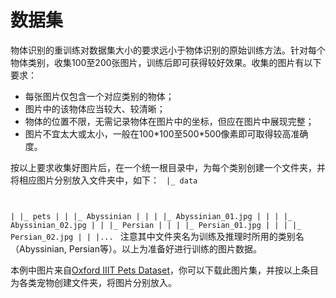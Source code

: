 

# 数据集
物体识别的重训练对数据集大小的要求远小于物体识别的原始训练方法。针对每个物体类别，收集100至200张图片，训练后即可获得较好效果。收集的图片有以下要求：

  - 每张图片仅包含一个对应类别的物体；
  - 图片中的该物体应当较大、较清晰；
  - 物体的位置不限，无需记录物体在图片中的坐标，但应在图片中展现完整；
  - 图片不宜太大或太小，一般在100\*100至500\*500像素即可取得较高准确度。

按以上要求收集好图片后，在一个统一根目录中，为每个类别创建一个文件夹，并将相应图片分别放入文件夹中，如下：
<code>
|_ data

|  |_ pets
|  |  |_ Abyssinian
|  |  |  |_ Abyssinian_01.jpg
|  |  |  |_ Abyssinian_02.jpg
|  |  |_ Persian
|  |  |  |_ Persian_01.jpg
|  |  |  |_ Persian_02.jpg
|  |  |...
</code>
注意其中文件夹名为训练及推理时所用的类别名（Abyssinian, Persian等）。以上为准备好进行训练的图片数据。

本例中图片来自[Oxford IIIT Pets Dataset](http://www.robots.ox.ac.uk/%7Evgg/data/pets/)，你可以下载此图片集，并按以上条目为各类宠物创建文件夹，将图片分别放入。
